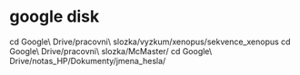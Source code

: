 # google disk

cd Google\ Drive/pracovni\ slozka/vyzkum/xenopus/sekvence_xenopus 
cd Google\ Drive/pracovni\ slozka/McMaster/
cd Google\ Drive/notas_HP/Dokumenty/jmena_hesla/

